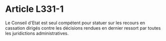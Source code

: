 # Article L331-1

Le Conseil d'Etat est seul compétent pour statuer sur les recours en cassation dirigés contre les décisions rendues en dernier ressort par toutes les juridictions administratives.
